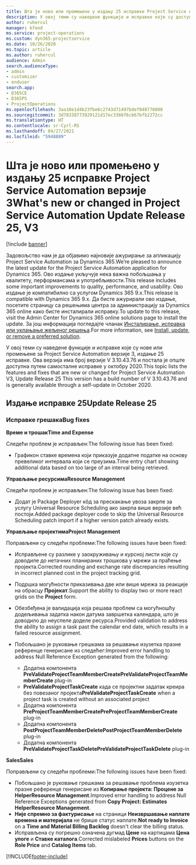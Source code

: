 ```yaml
---
title: Шта је ново или промењено у издању 25 исправке Project Service Automation верзије 3
description: У овој теми су наведене функције и исправке које су доступне у издању 25 исправке за Project Service Automation верзије 3.
author: ruhercul
manager: kfend
ms.service: project-operations
ms.custom: dyn365-projectservice
ms.date: 10/26/2020
ms.topic: article
ms.author: ruhercul
audience: Admin
search.audienceType:
- admin
- customizer
- enduser
search.app:
- D365CE
- D365PS
- ProjectOperations
ms.openlocfilehash: 3aa10e1d4b23fbe6c2743d71497bdef840776008
ms.sourcegitcommit: 3d78338773929121d17ec3386f6cb67bfb2272cc
ms.translationtype: HT
ms.contentlocale: sr-Cyrl-RS
ms.lasthandoff: 04/27/2021
ms.locfileid: "5948889"
---
```

# <a name="whats-new-or-changed-in-project-service-automation-update-release-25-v3"></a><span data-ttu-id="f0c1e-103">Шта је ново или промењено у издању 25 исправке Project Service Automation верзије 3</span><span class="sxs-lookup"><span data-stu-id="f0c1e-103">What's new or changed in Project Service Automation Update Release 25, V3</span></span>

[!include [banner](../includes/psa-now-project-operations.md)]

<span data-ttu-id="f0c1e-104">Задовољство нам је да објавимо најновије ажурирање за апликацију Project Service Automation за Dynamics 365.</span><span class="sxs-lookup"><span data-stu-id="f0c1e-104">We’re pleased to announce the latest update for the Project Service Automation application for Dynamics 365.</span></span> <span data-ttu-id="f0c1e-105">Ово издање укључује нека важна побољшања у квалитету, перформансама и употребљивости.</span><span class="sxs-lookup"><span data-stu-id="f0c1e-105">This release includes some important improvements to quality, performance, and usability.</span></span> <span data-ttu-id="f0c1e-106">Ово издање је компатибилно са услугом Dynamics 365 9.x.</span><span class="sxs-lookup"><span data-stu-id="f0c1e-106">This release is compatible with Dynamics 365 9.x.</span></span> <span data-ttu-id="f0c1e-107">Да бисте ажурирали ово издање, посетите страницу са решењима центра за администрацију за Dynamics 365 online како бисте инсталирали исправку.</span><span class="sxs-lookup"><span data-stu-id="f0c1e-107">To update to this release, visit the Admin Center for Dynamics 365 online solutions page to install the update.</span></span> <span data-ttu-id="f0c1e-108">За још информација погледајте чланак [Инсталирање, исправка или уклањање жељеног решења](/power-platform/admin/install-remove-preferred-solution).</span><span class="sxs-lookup"><span data-stu-id="f0c1e-108">For more information, see [Install, update, or remove a preferred solution](/power-platform/admin/install-remove-preferred-solution).</span></span>

<span data-ttu-id="f0c1e-109">У овој теми су наведене функције и исправке које су нове или промењене за Project Service Automation верзије 3, издање 25 исправке. Ова верзија има број верзије V 3.10.43.76 и постала је опште доступна путем самосталне исправке у октобру 2020.</span><span class="sxs-lookup"><span data-stu-id="f0c1e-109">This topic lists the features and fixes that are new or changed for Project Service Automation V3, Update Release 25 This version has a build number of V 3.10.43.76 and is generally available through a self-update in October 2020.</span></span>

## <a name="update-release-25"></a><span data-ttu-id="f0c1e-110">Издање исправке 25</span><span class="sxs-lookup"><span data-stu-id="f0c1e-110">Update Release 25</span></span>

### <a name="bug-fixes"></a><span data-ttu-id="f0c1e-111">Исправке грешака</span><span class="sxs-lookup"><span data-stu-id="f0c1e-111">Bug fixes</span></span>

<span data-ttu-id="f0c1e-112">**Време и трошак**</span><span class="sxs-lookup"><span data-stu-id="f0c1e-112">**Time and Expense**</span></span>

<span data-ttu-id="f0c1e-113">Следећи проблем је исправљен:</span><span class="sxs-lookup"><span data-stu-id="f0c1e-113">The following issue has been fixed:</span></span>

- <span data-ttu-id="f0c1e-114">Графикон ставке времена који приказује додатне податке на основу превеликог интервала који се преузима.</span><span class="sxs-lookup"><span data-stu-id="f0c1e-114">Time entry chart showing additional data based on too large of an interval being retrieved.</span></span>

<span data-ttu-id="f0c1e-115">**Управљање ресурсима**</span><span class="sxs-lookup"><span data-stu-id="f0c1e-115">**Resource Management**</span></span>

<span data-ttu-id="f0c1e-116">Следећи проблем је исправљен:</span><span class="sxs-lookup"><span data-stu-id="f0c1e-116">The following issue has been fixed:</span></span>

- <span data-ttu-id="f0c1e-117">Додат је Package Deployer кôд за прескакање увоза закрпе за услугу Universal Resource Scheduling ако закрпа више верзије већ постоји.</span><span class="sxs-lookup"><span data-stu-id="f0c1e-117">Added package deployer code to skip the Universal Resource Scheduling patch import if a higher version patch already exists.</span></span>

<span data-ttu-id="f0c1e-118">**Управљање пројектима**</span><span class="sxs-lookup"><span data-stu-id="f0c1e-118">**Project Management**</span></span>

<span data-ttu-id="f0c1e-119">Поправљени су следећи проблеми:</span><span class="sxs-lookup"><span data-stu-id="f0c1e-119">The following issues have been fixed:</span></span>

- <span data-ttu-id="f0c1e-120">Исправљене су разлике у заокруживању и курсној листи које су доводиле до нетачних планираних трошкова у мрежи за праћење пројекта.</span><span class="sxs-lookup"><span data-stu-id="f0c1e-120">Corrected rounding and exchange rate discrepancies resulting in incorrect planned cost in the project tracking grid.</span></span>
- <span data-ttu-id="f0c1e-121">Подршка могућности приказивања две или више мрежа за реакције на обрасцу **Пројекат**.</span><span class="sxs-lookup"><span data-stu-id="f0c1e-121">Support the ability to display two or more react grids on the **Project** form.</span></span>
- <span data-ttu-id="f0c1e-122">Обезбеђена је валидација која решава проблем са могућношћу додељивања задатка након датума завршетка календара, што је доводило до неуспеле доделе ресурса.</span><span class="sxs-lookup"><span data-stu-id="f0c1e-122">Provided validation to address the ability to assign a task past the calendar end date, which results in a failed resource assignment.</span></span>
- <span data-ttu-id="f0c1e-123">Побољшано је руковање грешкама за решавање изузетка празне референце генерисане из следећег:</span><span class="sxs-lookup"><span data-stu-id="f0c1e-123">Improved error handling to address Null Reference Exception generated from the following:</span></span>

    - <span data-ttu-id="f0c1e-124">Додатна компонента **PreValidateProjectTeamMemberCreate**</span><span class="sxs-lookup"><span data-stu-id="f0c1e-124">**PreValidateProjectTeamMemberCreate** plug-in</span></span>
    - <span data-ttu-id="f0c1e-125">**PreValidateProjectTaskCreate** када се пројектни задатак креира без повезаног пројекта</span><span class="sxs-lookup"><span data-stu-id="f0c1e-125">**PreValidateProjectTaskCreate** when a project task is created without an associated project</span></span>
    - <span data-ttu-id="f0c1e-126">Додатна компонента **PreProjectTeamMemberCreate**</span><span class="sxs-lookup"><span data-stu-id="f0c1e-126">**PreProjectTeamMemberCreate** plug-in</span></span>
    - <span data-ttu-id="f0c1e-127">Додатна компонента **PostProjectTeamMemberDelete**</span><span class="sxs-lookup"><span data-stu-id="f0c1e-127">**PostProjectTeamMemberDelete** plug-in</span></span>
    - <span data-ttu-id="f0c1e-128">Додатна компонента **PreValidateProjectTaskDelete**</span><span class="sxs-lookup"><span data-stu-id="f0c1e-128">**PreValidateProjectTaskDelete** plug-in</span></span>

<span data-ttu-id="f0c1e-129">**Sales**</span><span class="sxs-lookup"><span data-stu-id="f0c1e-129">**Sales**</span></span>

<span data-ttu-id="f0c1e-130">Поправљени су следећи проблеми:</span><span class="sxs-lookup"><span data-stu-id="f0c1e-130">The following issues have been fixed:</span></span>

- <span data-ttu-id="f0c1e-131">Побољшано је руковање грешкама за решавање проблема изузетка празне референце генерисане из **Копирање пројекта: Процене за HelperResource Management**.</span><span class="sxs-lookup"><span data-stu-id="f0c1e-131">Improved error handling to address Null Reference Exceptions generated from **Copy Project: Estimates HelperResource Management**.</span></span>
- <span data-ttu-id="f0c1e-132">**Није спремно за фактурисање** на страници **Неизвршавање наплате времена и материјала** не брише статус наплате.</span><span class="sxs-lookup"><span data-stu-id="f0c1e-132">**Not ready to Invoice** on a **Time and Material Billing Backlog** doesn't clear the billing status.</span></span>
- <span data-ttu-id="f0c1e-133">Исправљена су погрешно означена дугмад **Цене** на картицама **Цена улоге** и **Ставке каталога**.</span><span class="sxs-lookup"><span data-stu-id="f0c1e-133">Corrected mislabeled **Prices** buttons on the **Role Price** and **Catalog Items** tab.</span></span>


[!INCLUDE[footer-include](../includes/footer-banner.md)]